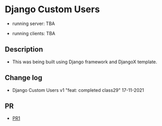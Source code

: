 # Django Custom Users

- running server: TBA

- running clients: TBA

## Description

- This was being built using Django framework and DjangoX template.

## Change log

- Django Custom Users v1 "feat: completed class29" 17-11-2021

## PR

- [PR1](https://github.com/Moha-AlHanbali/django-custom-users/pull/1)
